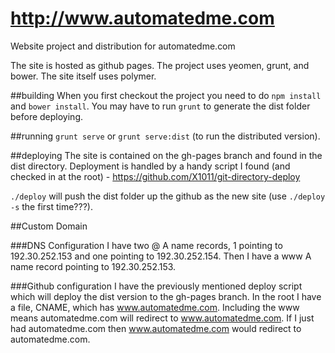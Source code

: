 http://www.automatedme.com
=========

Website project and distribution for automatedme.com

The site is hosted as github pages.  The project uses yeomen, grunt, and bower. The site itself uses polymer.

##building
When you first checkout the project you need to do `npm install` and `bower install`. You may have to run `grunt` to generate the dist folder before deploying.

##running
`grunt serve` or `grunt serve:dist` (to run the distributed version). 

##deploying
The site is contained on the gh-pages branch and found in the dist directory. Deployment is handled by a handy script I found (and checked in at the root) - https://github.com/X1011/git-directory-deploy

`./deploy` will push the dist folder up the github as the new site (use `./deploy -s` the first time???).

##Custom Domain

###DNS Configuration
I have two @ A name records, 1 pointing to 192.30.252.153 and one pointing to 192.30.252.154.  Then I have a www A name record pointing to 192.30.252.153.

###Github configuration
I have the previously mentioned deploy script which will deploy the dist version to the gh-pages branch.  In the root I have a file, CNAME, which has www.automatedme.com.  Including the www means automatedme.com will redirect to www.automatedme.com.  If I just had automatedme.com then www.automatedme.com would redirect to automatedme.com.
